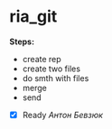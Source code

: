 # ria_git
**Steps:**
* create rep
* create two files
* do smth with files
* merge
* send
- [x] Ready
*Антон Бевзюк*
